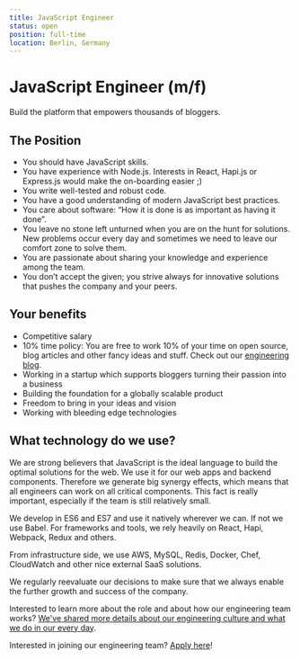 ```yaml
---
title: JavaScript Engineer
status: open
position: full-time
location: Berlin, Germany
---
```


# JavaScript Engineer (m/f)

Build the platform that empowers thousands of bloggers.

## The Position

- You should have JavaScript skills.
- You have experience with Node.js. Interests in React, Hapi.js or Express.js would make the on-boarding easier ;)
- You write well-tested and robust code.
- You have a good understanding of modern JavaScript best practices.
- You care about software: “How it is done is as important as having it done”.
- You leave no stone left unturned when you are on the hunt for solutions. New problems occur every day and sometimes we need to leave our comfort zone to solve them.
- You are passionate about sharing your knowledge and experience among the team.
- You don’t accept the given; you strive always for innovative solutions that pushes the company and your peers.

## Your benefits

- Competitive salary
- 10% time policy: You are free to work 10% of your time on open source, blog articles and other fancy ideas and stuff. Check out our [engineering blog](http://engineering.blogfoster.com).
- Working in a startup which supports bloggers turning their passion into a business
- Building the foundation for a globally scalable product
- Freedom to bring in your ideas and vision
- Working with bleeding edge technologies

## What technology do we use?

We are strong believers that JavaScript is the ideal language to build the optimal solutions for the web. We use it for our web apps and backend components. Therefore we generate big synergy effects, which means that all engineers can work on all critical components. This fact is really important, especially if the team is still relatively small.

We develop in ES6 and ES7 and use it natively wherever we can. If not we use Babel. For frameworks and tools, we rely heavily on React, Hapi, Webpack, Redux and others.

From infrastructure side, we use AWS, MySQL, Redis, Docker, Chef, CloudWatch and other nice external SaaS solutions.

We regularly reevaluate our decisions to make sure that we always enable the further growth and success of the company.

Interested to learn more about the role and about how our engineering team works? [We've shared more details about our engineering culture and what we do in our every day](https://www.blogfoster.com/engineering/jobs/javascript-engineer/).

Interested in joining our engineering team? [Apply here](https://blogfoster.workable.com/jobs/471948/candidates/new)!
